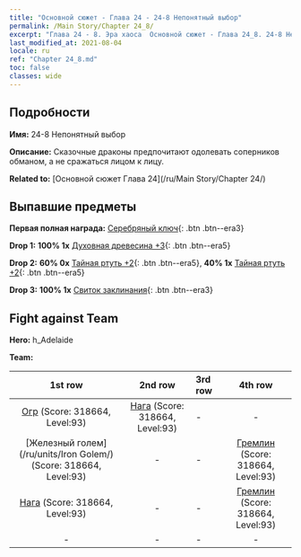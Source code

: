 ```yaml
---
title: "Основной сюжет - Глава 24 - 24-8 Непонятный выбор"
permalink: /Main Story/Chapter 24_8/
excerpt: "Глава 24 - 8. Эра хаоса  Основной сюжет - Глава 24_8. 24-8 Непонятный выбор"
last_modified_at: 2021-08-04
locale: ru
ref: "Chapter 24_8.md"
toc: false
classes: wide
---
```


## Подробности

 **Имя:** 24-8 Непонятный выбор

 **Описание:** Сказочные драконы предпочитают одолевать соперников обманом, а не сражаться лицом к лицу.

 **Related to:** [Основной сюжет Глава 24](/ru/Main Story/Chapter 24/)

## Выпавшие предметы

 **Первая полная награда:** [Серебряный ключ](/ItemsRU/con_693/){: .btn .btn--era3}

 **Drop 1:** **100% 1x** [Духовная древесина +3](/ItemsRU/mat_83/){: .btn .btn--era5}

 **Drop 2:** **60% 0x** [Тайная ртуть +2](/ItemsRU/mat_77/){: .btn .btn--era5}, **40% 1x** [Тайная ртуть +2](/ItemsRU/mat_77/){: .btn .btn--era5}

 **Drop 3:** **100% 1x** [Свиток заклинания](/ItemsRU/con_694/){: .btn .btn--era3}


## Fight against Team
 **Hero:** h_Adelaide

 **Team:**


  | 1st row | 2nd row | 3rd row | 4th row |
  |:----:|:----:|:----|:----:|
  | [Огр](/ru/units/Ogre/) (Score: 318664, Level:93)  | [Нага](/ru/units/Naga/) (Score: 318664, Level:93)  | - | - |
  | [Железный голем](/ru/units/Iron Golem/) (Score: 318664, Level:93)  | - | - | [Гремлин](/ru/units/Gremlin/) (Score: 318664, Level:93)  |
  | [Нага](/ru/units/Naga/) (Score: 318664, Level:93)  | - | - | [Гремлин](/ru/units/Gremlin/) (Score: 318664, Level:93)  |
  | - | - | - | - |


